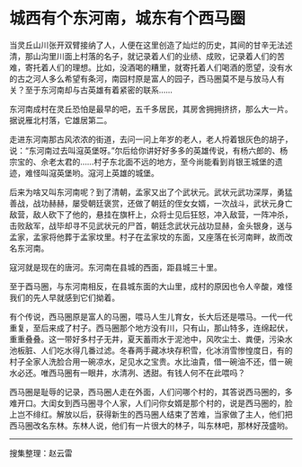 # 城西有个东河南，城东有个西马圈

当灵丘山川张开双臂接纳了人，人便在这里创造了灿烂的历史，其间的甘辛无法述清，那山沟里川面上村落的名子，就记录着人们的业绩、成败，记录着人们的苦难，寄托着人们的理想。比如，没酒喝的糟里，就寄托着人们喝酒的愿望，没有水的古之河人多么希望有条河，南园村原是富人的园子，西马圈莫不是与放马人有关？至于东河南却与古英雄有着紧密的联系……

东河南成村在灵丘恐怕是最早的吧，五千多居民，其房舍拥拥挤挤，那么大一片。据说雁北村落，它雄居第二。

走进东河南那古风浓浓的街道，去问一问上年岁的老人，老人捋着银灰色的胡子，说：“东河南过去叫滱英堡呀。”尔后给你讲好好多多的英雄传说，有杨六郎的、杨宗宝的、佘老太君的……村子东北面不远的地方，至今尚能看到肖银王城堡的遗迹，难怪叫滱英堡哟。滱河上英雄的城堡。

后来为啥又叫东河南呢？到了清朝，孟家又出了个武状元。武状元武功深厚，勇猛善战，战功赫赫，屡受朝廷褒赏，还做了朝廷的侄女女婿，一次战斗，武状元身亡敌营，敌人砍下了他的，悬挂在旗杆上，众将士见后狂怒，冲入敌营，一阵冲杀，击败敌军，战毕却寻不见武状元的尸首，朝廷念武状元战功显赫，金头银身，送与孟家，孟家将他葬于孟家坟里。村子在孟家坟的东面，又座落在长河南畔，故而改名东河南。

寇河就是现在的唐河。东河南在县城的西面，距县城三十里。

至于酉马圈，与东河南相反，在县城东面的大山里，成村的原因也令人辛酸，难怪我们的先人早就感到它们拗着。

有个传说，西马圈原是富人的马圈，喂马人生儿育女，长大后还是喂马。一代一代重复，至后来成了村子。西马圈那个地方没有川，只有山，那山特多，连绵起伏，重重叠叠。这一带好多村子无井，夏天蓄雨水于泥池中，风吹尘土、粪便，污染水池板脏、人们吃水得几番过滤。冬春两手藏冰块存积雪，化冰消雪惨惶度日，有的村子全家人洗脸合用一碗凉水，足见水之宝贵。水比油貴，借一碗油不还，借ㄧ碗水必还。唯西马圈有一眼井，水清冽、透甜。有钱人何不在此喂吗？

西马圈是耻辱的记录，西马圈人走在外面，人们问哪个村的，其答说西马圈的，多难开口。大闺女到西马圈寻个人家，人们问你女婿是那个村的，说是西马圈的，脸上岂不绯红。解放以后，获得新生的西马圈人结束了苦难，当家做了主人，他们把西马圈改名东林。东林人说，他们有一片很大的林子，叫东林吧，那林好茂盛哟。

---

搜集整理：赵云雷